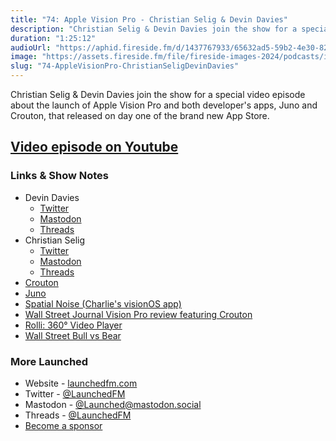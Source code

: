 ```yaml
---
title: "74: Apple Vision Pro - Christian Selig & Devin Davies"
description: "Christian Selig & Devin Davies join the show for a special video episode about the launch of Apple Vision Pro and both developer's apps, Juno and Crouton, that released on day one of the brand new App Store."
duration: "1:25:12"
audioUrl: "https://aphid.fireside.fm/d/1437767933/65632ad5-59b2-4e30-82d1-13845dce07dd/23255a73-5575-48db-bd64-0cb2dac27add.mp3"
image: "https://assets.fireside.fm/file/fireside-images-2024/podcasts/images/6/65632ad5-59b2-4e30-82d1-13845dce07dd/episodes/2/23255a73-5575-48db-bd64-0cb2dac27add/cover.jpg?v=1"
slug: "74-AppleVisionPro-ChristianSeligDevinDavies"
---
```


<p>Christian Selig &amp; Devin Davies join the show for a special video episode about the launch of Apple Vision Pro and both developer&#39;s apps, Juno and Crouton, that released on day one of the brand new App Store.</p>

<h2><a href="https://youtu.be/7y4yYClfqVI" rel="nofollow">Video episode on Youtube</a></h2>

<h3>Links &amp; Show Notes</h3>

<ul>
<li>Devin Davies

<ul>
<li><a href="https://twitter.com/JustMeDevin" rel="nofollow">Twitter</a></li>
<li><a href="https://mastodon.social/@JustMeDevin" rel="nofollow">Mastodon</a></li>
<li><a href="https://www.threads.net/@justmedevin" rel="nofollow">Threads</a></li>
</ul></li>
<li>Christian Selig

<ul>
<li><a href="https://twitter.com/ChristianSelig" rel="nofollow">Twitter</a></li>
<li><a href="https://mastodon.social/@christianselig" rel="nofollow">Mastodon</a></li>
<li><a href="https://www.threads.net/@christianselig" rel="nofollow">Threads</a></li>
</ul></li>
<li><a href="https://crouton.app/" rel="nofollow">Crouton</a></li>
<li><a href="https://apps.apple.com/us/app/juno-for-youtube/id6476961640" rel="nofollow">Juno</a></li>
<li><a href="https://darknoise.app/spatial/" rel="nofollow">Spatial Noise (Charlie&#39;s visionOS app)</a></li>
<li><a href="https://www.youtube.com/watch?v=8xI10SFgzQ8" rel="nofollow">Wall Street Journal Vision Pro review featuring Crouton</a></li>
<li><a href="https://apps.apple.com/us/app/rolli-360-video-player/id6476657084" rel="nofollow">Rolli: 360° Video Player</a></li>
<li><a href="https://www.investopedia.com/ask/answers/bull-bear-market-names" rel="nofollow">Wall Street Bull vs Bear</a></li>
</ul>

<h3>More Launched</h3>

<ul>
<li>Website - <a href="https://launchedfm.com" rel="nofollow">launchedfm.com</a></li>
<li>Twitter - <a href="https://twitter.com/launchedfm" rel="nofollow">@LaunchedFM</a></li>
<li>Mastodon - <a href="https://mastodon.social/@Launched" rel="nofollow">@Launched@mastodon.social</a></li>
<li>Threads - <a href="https://www.threads.net/@launchedfm" rel="nofollow">@LaunchedFM</a></li>
<li><a href="https://launchedfm.com/sponsors" rel="nofollow">Become a sponsor</a></li>
</ul>
